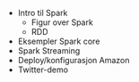 * Intro til Spark
	* Figur over Spark
	* RDD
* Eksempler Spark core
* Spark Streaming
* Deploy/konfigurasjon Amazon
* Twitter-demo